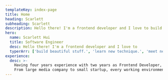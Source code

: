 ```yaml
---
templateKey: index-page
title: Home
heading: Scarlett
subheading: Scarlett
description: Hello there! I'm a frontend developer and I love to build beautiful stuff.
hero:
  name: Scarlett Hui
  title: Software Engineer
  desc: Hello there! I'm a frontend developer and I love to
  typerArr: ['build beautiful stuff.', 'learn new technique.', 'meet new friends.', 'drink black coffee.']
experience:
  desc: >-
    Having four years experience with two years as Frontend Developer, there are still much for me to learn! 
    From large media company to small startup, every working environment is a new challenge and is a new place for me to meet other excellent developers! 
---
```


